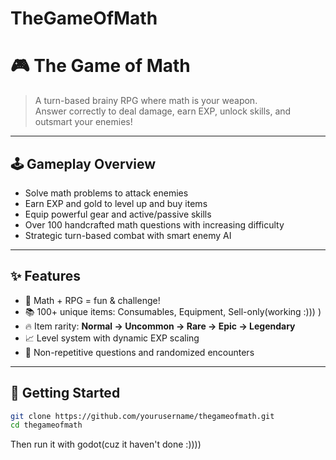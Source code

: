 # TheGameOfMath
# 🎮 The Game of Math

> A turn-based brainy RPG where math is your weapon.  
> Answer correctly to deal damage, earn EXP, unlock skills, and outsmart your enemies!


---

## 🕹️ Gameplay Overview

- Solve math problems to attack enemies
- Earn EXP and gold to level up and buy items
- Equip powerful gear and active/passive skills
- Over 100 handcrafted math questions with increasing difficulty
- Strategic turn-based combat with smart enemy AI

---

## ✨ Features

- 🎯 Math + RPG = fun & challenge!
- 📚 100+ unique items: Consumables, Equipment, Sell-only(working :))) )
- 🔥 Item rarity: **Normal → Uncommon → Rare → Epic → Legendary**
- 📈 Level system with dynamic EXP scaling
- 🧠 Non-repetitive questions and randomized encounters

---

## 🚀 Getting Started



```bash
git clone https://github.com/yourusername/thegameofmath.git
cd thegameofmath
```

Then run it with godot(cuz it haven't done :))))


